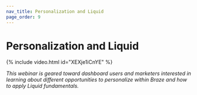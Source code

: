 ```yaml
---
nav_title: Personalization and Liquid
page_order: 9
---
```


# Personalization and Liquid
{% include video.html id="XEXje1iCnYE" %}

_This webinar is geared toward dashboard users and marketers interested in learning about different opportunities to personalize within Braze and how to apply Liquid fundamentals._
